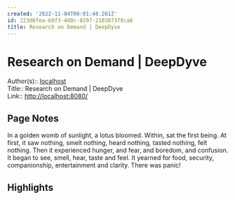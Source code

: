 ```yaml
---
created: '2022-11-04T00:01:48.261Z'
id: 223d6fea-60f3-4d0c-8297-2183873f8ca6
title: Research on Demand | DeepDyve
---
```

   
# Research on Demand | DeepDyve   
   
Author(s):: [localhost]()   
Title:: Research on Demand | DeepDyve   
Link:: [http://localhost:8080/](http://localhost:8080/)   
   
## Page Notes   
In a golden womb of sunlight, a lotus bloomed. Within, sat the first being. At first, it saw nothing, smelt nothing, heard nothing, tasted nothing, felt nothing. Then it experienced hunger, and fear, and boredom, and confusion. It began to see, smell, hear, taste and feel. It yearned for food, security, companionship, entertainment and clarity. There was panic!   
## Highlights